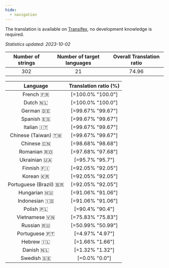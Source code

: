 ```yaml
---
hide:
  - navigation
---
```


<!--
DO NOT EDIT THIS FILE DIRECTLY.
It is generated automatically by transifex_stats.py in the scripts folder.
-->

The translation is available on [Transifex](https://www.transifex.com/quickosm/gui/), no development
knowledge is required.

*Statistics updated: 2023-10-02*

| Number of strings | Number of target languages | Overall Translation ratio |
|:-:|:-:|:-:|
302|21|74.96

| Language | Translation ratio (%) |
|:-:|:-:|
French 🇫🇷|[=100.0% "100.0"]|
Dutch 🇳🇱|[=100.0% "100.0"]|
German 🇩🇪|[=99.67% "99.67"]|
Spanish 🇪🇸|[=99.67% "99.67"]|
Italian 🇮🇹|[=99.67% "99.67"]|
Chinese (Taiwan) 🇹🇼|[=99.67% "99.67"]|
Chinese 🇨🇳|[=98.68% "98.68"]|
Romanian 🇷🇴|[=97.68% "97.68"]|
Ukrainian 🇺🇦|[=95.7% "95.7"]|
Finnish 🇫🇮|[=92.05% "92.05"]|
Korean 🇰🇷|[=92.05% "92.05"]|
Portuguese (Brazil) 🇧🇷|[=92.05% "92.05"]|
Hungarian 🇭🇺|[=91.06% "91.06"]|
Indonesian 🇮🇩|[=91.06% "91.06"]|
Polish 🇵🇱|[=90.4% "90.4"]|
Vietnamese 🇻🇳|[=75.83% "75.83"]|
Russian 🇷🇺|[=50.99% "50.99"]|
Portuguese 🇵🇹|[=4.97% "4.97"]|
Hebrew 🇮🇱|[=1.66% "1.66"]|
Danish 🇳🇱|[=1.32% "1.32"]|
Swedish 🇸🇪|[=0.0% "0.0"]|

